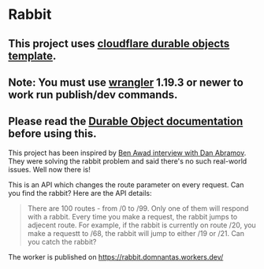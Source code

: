 # Rabbit

## This project uses [cloudflare durable objects template](https://github.com/cloudflare/durable-objects-typescript-rollup-esm).

## Note: You must use [wrangler](https://developers.cloudflare.com/workers/cli-wrangler/install-update) 1.19.3 or newer to work run publish/dev commands.

## Please read the [Durable Object documentation](https://developers.cloudflare.com/workers/learning/using-durable-objects) before using this.

This project has been inspired by [Ben Awad interview with Dan Abramov](https://www.youtube.com/watch?v=XEt09iK8IXs). They were solving the rabbit problem and said there's no such real-world issues. Well now there is!

This is an API which changes the route parameter on every request. Can you find the rabbit? Here are the API details:

> There are 100 routes - from /0 to /99. Only one of them will respond with a rabbit. Every time you make a request, the rabbit jumps to adjecent route. For example, if the rabbit is currently on route /20, you make a requestt to /68, the rabbit will jump to either /19 or /21. Can you catch the rabbit?

The worker is published on https://rabbit.domnantas.workers.dev/
